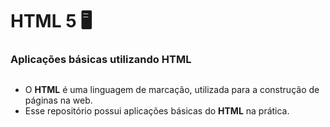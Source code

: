 # HTML 5 🖥️
### Aplicações básicas utilizando HTML 
##
* O __HTML__ é uma linguagem de marcação, utilizada para a construção de páginas na web.
* Esse repositório possui aplicações básicas do __HTML__ na prática.

